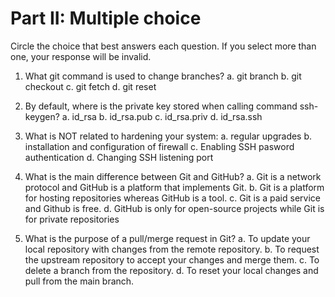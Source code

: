 # Part II: Multiple choice

Circle the choice that best answers each question. If you select more than one, your response will be invalid.

1. What git command is used to change branches?
   a. git branch <name>
   b. git checkout
   c. git fetch
   d. git reset

2. By default, where is the private key stored when calling command ssh-keygen? 
   a. id_rsa
   b. id_rsa.pub
   c. id_rsa.priv
   d. id_rsa.ssh

3. What is NOT related to hardening your system:
   a. regular upgrades
   b. installation and configuration of firewall
   c. Enabling SSH pasword authentication
   d. Changing SSH listening port

4. What is the main difference between Git and GitHub?
   a. Git is a network protocol and GitHub is a platform that implements Git.
   b. Git is a platform for hosting repositories whereas GitHub is a tool.
   c. Git is a paid service and Github is free.
   d. GitHub is only for open-source projects while Git is for private repositories

5. What is the purpose of a pull/merge request in Git?
   a. To update your local repository with changes from the remote repository.
   b. To request the upstream repository to accept your changes and merge them.
   c. To delete a branch from the repository.
   d. To reset your local changes and pull from the main branch.
